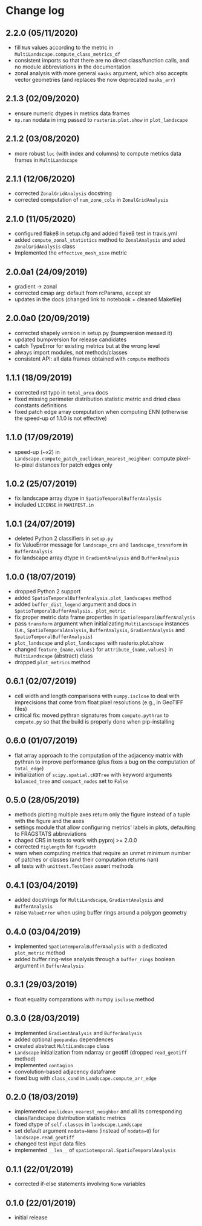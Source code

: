 # Change log

## 2.2.0 (05/11/2020)

* fill `NaN` values according to the metric in `MultiLandscape.compute_class_metrics_df`
* consistent imports so that there are no direct class/function calls, and no module abbreviations in the documentation
* zonal analysis with more general `masks` argument, which also accepts vector geometries (and replaces the now deprecated `masks_arr`)

## 2.1.3 (02/09/2020)

* ensure numeric dtypes in metrics data frames
* `np.nan` nodata in img passed to `rasterio.plot.show` in `plot_landscape`

## 2.1.2 (03/08/2020)

* more robust `loc` (with index and columns) to compute metrics data frames in `MultiLandscape`

## 2.1.1 (12/06/2020)

* corrected `ZonalGridAnalysis` docstring
* corrected computation of `num_zone_cols` in `ZonalGridAnalysis`

## 2.1.0 (11/05/2020)

* configured flake8 in setup.cfg and added flake8 test in travis.yml
* added `compute_zonal_statistics` method to `ZonalAnalysis` and aded `ZonalGridAnalysis` class
* Implemented the `effective_mesh_size` metric

## 2.0.0a1 (24/09/2019)

* gradient -> zonal
* corrected cmap arg: default from rcParams, accept str
* updates in the docs (changed link to notebook + cleaned Makefile)

## 2.0.0a0 (20/09/2019)

* corrected shapely version in setup.py (bumpversion messed it)
* updated bumpversion for release candidates
* catch TypeError for existing metrics but at the wrong level
* always import modules, not methods/classes
* consistent API: all data frames obtained with `compute` methods

## 1.1.1 (18/09/2019)

* corrected rst typo in `total_area` docs
* fixed missing perimeter distribution statistic metric and dried class constants definitions
* fixed patch edge array computation when computing ENN (otherwise the speed-up of 1.1.0 is not effective)

## 1.1.0 (17/09/2019)

* speed-up (~x2) in `Landscape.compute_patch_euclidean_nearest_neighbor`: compute pixel-to-pixel distances for patch edges only

## 1.0.2 (25/07/2019)

* fix landscape array dtype in `SpatioTemporalBufferAnalysis`
* included `LICENSE` in `MANIFEST.in`

## 1.0.1 (24/07/2019)

* deleted Python 2 classifiers in `setup.py`
* fix ValueError message for `landscape_crs` and `landscape_transform` in `BufferAnalysis`
* fix landscape array dtype in `GradientAnalysis` and `BufferAnalysis`

## 1.0.0 (18/07/2019)

* dropped Python 2 support
* added `SpatioTemporalBufferAnalysis.plot_landscapes` method
* added `buffer_dist_legend` argument and docs in `SpatioTemporalBufferAnalysis. plot_metric`
* fix proper metric data frame properties in `SpatioTemporalBufferAnalysis`
* pass `transform` argument when initializating `MultiLandscape` instances (i.e., `SpatioTemporalAnalysis`, `BufferAnalysis`, `GradientAnalysis` and `SpatioTemporalBufferAnalysis`)
* `plot_landscape` and `plot_landscapes` with rasterio.plot.show
* changed `feature_{name,values}` for `attribute_{name,values}` in `MultiLandscape` (abstract) class
* dropped `plot_metrics` method

## 0.6.1 (02/07/2019)

* cell width and length comparisons with `numpy.isclose` to deal with imprecisions that come from float pixel resolutions (e.g., in GeoTIFF files)
* critical fix: moved pythran signatures from `compute.pythran` to `compute.py` so that the build is properly done when pip-installing

## 0.6.0 (01/07/2019)

* flat array approach to the computation of the adjacency matrix with pythran to improve performance (plus fixes a bug on the computation of `total_edge`)
* initialization of `scipy.spatial.cKDTree` with keyword arguments `balanced_tree` and `compact_nodes` set to `False`

## 0.5.0 (28/05/2019)

* methods plotting multiple axes return only the figure instead of a tuple with the figure and the axes
* settings module that allow configuring metrics' labels in plots, defaulting to FRAGSTATS abbreviations
* chaged CRS in tests to work with pyproj >= 2.0.0
* corrected `figlength` for `figwidth`
* warn when computing metrics that require an unmet minimum number of patches or classes (and their computation returns nan)
* all tests with `unittest.TestCase` assert methods

## 0.4.1 (03/04/2019)

* added docstrings for `MultiLandscape`, `GradientAnalysis` and `BufferAnalysis`
* raise `ValueError` when using buffer rings around a polygon geometry

## 0.4.0 (03/04/2019)

* implemented `SpatioTemporalBufferAnalysis` with a dedicated `plot_metric` method
* added buffer ring-wise analysis through a `buffer_rings` boolean argument in `BufferAnalysis`

## 0.3.1 (29/03/2019)

* float equality comparations with numpy `isclose` method

## 0.3.0 (28/03/2019)

* implemented `GradientAnalysis` and `BufferAnalysis`
* added optional `geopandas` dependences
* created abstract `MultiLandscape` class
* `Landscape` initialization from ndarray or geotiff (dropped `read_geotiff` method)
* implemented `contagion`
* convolution-based adjacency dataframe
* fixed bug with `class_cond` in `Landscape.compute_arr_edge`

## 0.2.0 (18/03/2019)

* implemented `euclidean_nearest_neighbor` and all its corresponding class/landscape distribution statistic metrics
* fixed dtype of `self.classes` in `landscape.Landscape`
* set default argument `nodata=None` (instead of `nodata=0`) for `landscape.read_geotiff`
* changed test input data files
* implemented `__len__` of `spatiotemporal.SpatioTemporalAnalysis`

## 0.1.1 (22/01/2019)

* corrected if-else statements involving `None` variables

## 0.1.0 (22/01/2019)

* initial release
